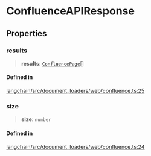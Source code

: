 ConfluenceAPIResponse
=====================

Properties[​](#properties "Direct link to Properties")
------------------------------------------------------

### results[​](#results "Direct link to results")

> **results**: [`ConfluencePage`](/docs/api/document_loaders_web_confluence/interfaces/ConfluencePage)\[\]

#### Defined in[​](#defined-in "Direct link to Defined in")

[langchain/src/document\_loaders/web/confluence.ts:25](https://github.com/hwchase17/langchainjs/blob/46e1734/langchain/src/document_loaders/web/confluence.ts#L25)

### size[​](#size "Direct link to size")

> **size**: `number`

#### Defined in[​](#defined-in-1 "Direct link to Defined in")

[langchain/src/document\_loaders/web/confluence.ts:24](https://github.com/hwchase17/langchainjs/blob/46e1734/langchain/src/document_loaders/web/confluence.ts#L24)